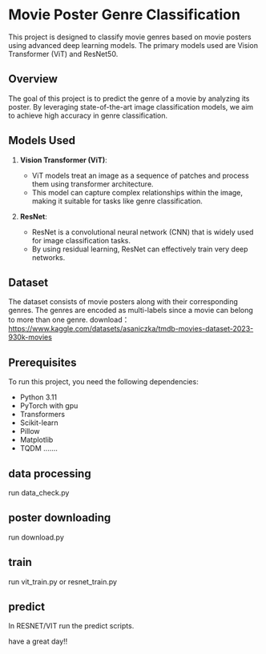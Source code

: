 # Movie Poster Genre Classification

This project is designed to classify movie genres based on movie posters using advanced deep learning models. The primary models used are Vision Transformer (ViT) and ResNet50.

## Overview

The goal of this project is to predict the genre of a movie by analyzing its poster. By leveraging state-of-the-art image classification models, we aim to achieve high accuracy in genre classification.

## Models Used

1. **Vision Transformer (ViT)**:
   - ViT models treat an image as a sequence of patches and process them using transformer architecture.
   - This model can capture complex relationships within the image, making it suitable for tasks like genre classification.

2. **ResNet**:
   - ResNet is a convolutional neural network (CNN) that is widely used for image classification tasks.
   - By using residual learning, ResNet can effectively train very deep networks.

## Dataset

The dataset consists of movie posters along with their corresponding genres. The genres are encoded as multi-labels since a movie can belong to more than one genre.
download：https://www.kaggle.com/datasets/asaniczka/tmdb-movies-dataset-2023-930k-movies

## Prerequisites

To run this project, you need the following dependencies:

- Python 3.11
- PyTorch with gpu
- Transformers
- Scikit-learn
- Pillow
- Matplotlib
- TQDM
.......


## data processing

run data_check.py

## poster downloading

run download.py

## train 

run vit_train.py
or resnet_train.py

## predict

In RESNET/VIT 
run the predict scripts.

have a great day!!




